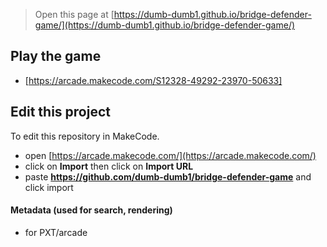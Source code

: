  


> Open this page at [https://dumb-dumb1.github.io/bridge-defender-game/](https://dumb-dumb1.github.io/bridge-defender-game/)

## Play the game

* [https://arcade.makecode.com/S12328-49292-23970-50633]


## Edit this project

To edit this repository in MakeCode.

* open [https://arcade.makecode.com/](https://arcade.makecode.com/)
* click on **Import** then click on **Import URL**
* paste **https://github.com/dumb-dumb1/bridge-defender-game** and click import

#### Metadata (used for search, rendering)

* for PXT/arcade
<script src="https://makecode.com/gh-pages-embed.js"></script><script>makeCodeRender("{{ site.makecode.home_url }}", "{{ site.github.owner_name }}/{{ site.github.repository_name }}");</script>
